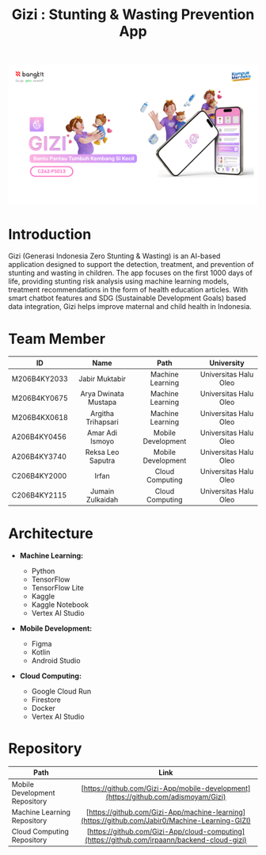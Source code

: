 <h1 align="center"> Gizi : Stunting & Wasting Prevention App </h1> <br>
<p align="center">
  <a>
    <img alt="Gizi" title="Gizi" src="Cover GIZI.png">
  </a>
</p>


# Introduction

Gizi (Generasi Indonesia Zero Stunting & Wasting) is an AI-based application designed to support the detection, treatment, and prevention of stunting and wasting in children. The app focuses on the first 1000 days of life, providing stunting risk analysis using machine learning models, treatment recommendations in the form of health education articles. With smart chatbot features and SDG (Sustainable Development Goals) based data integration, Gizi helps improve maternal and child health in Indonesia.

# Team Member

| ID | Name | Path | University |
| ----------- | :---------: | :----------: | :----------: |
| M206B4KY2033 | Jabir Muktabir | Machine Learning | Universitas Halu Oleo |
| M206B4KY0675 | Arya Dwinata Mustapa | Machine Learning | Universitas Halu Oleo |
| M206B4KX0618 | Argitha Trihapsari | Machine Learning | Universitas Halu Oleo |
| A206B4KY0456 | Amar Adi Ismoyo | Mobile Development | Universitas Halu Oleo |
| A206B4KY3740 | Reksa Leo Saputra | Mobile Development | Universitas Halu Oleo |
| C206B4KY2000 | Irfan | Cloud Computing | Universitas Halu Oleo |
| C206B4KY2115 | Jumain Zulkaidah | Cloud Computing | Universitas Halu Oleo |

# Architecture

- **Machine Learning:**
  - Python
  - TensorFlow
  - TensorFlow Lite
  - Kaggle
  - Kaggle Notebook
  - Vertex AI Studio

- **Mobile Development:**
  - Figma
  - Kotlin
  - Android Studio

- **Cloud Computing:**
  - Google Cloud Run
  - Firestore
  - Docker
  - Vertex AI Studio
 
# Repository

| Path | Link |
| ----------- | :---------: |
| Mobile Development Repository | [https://github.com/Gizi-App/mobile-development](https://github.com/adismoyam/Gizi) |
| Machine Learning Repository | [https://github.com/Gizi-App/machine-learning](https://github.com/Jabir0/Machine-Learning-GIZI) |
| Cloud Computing Repository | [https://github.com/Gizi-App/cloud-computing](https://github.com/irpaann/backend-cloud-gizi) |
